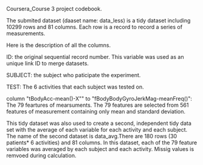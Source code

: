 Coursera_Course 3 project codebook.

The submited dataset (daaset name: data_less) is a tidy dataset including 10299 rows and 81 columns. Each row is a record to record a series of measurements.

Here is the  description of all the columns.

  ID: the original sequential record number. This variable was used as an unique link ID to merge datasets.

  SUBJECT: the subject who paticipate the experiment.

  TEST: The 6 activities that each subject was tested on.

  column "tBodyAcc-mean()-X"" to "fBodyBodyGyroJerkMag-meanFreq()": The 79 feartures of mearsuments. The 79 features are selected   from 561 features of measurement containing only mean and standard deviation.


This tidy dataset was also used to create a second, independent tidy data set with the average of each variable for each activity and each subject. 
The name of the second dataset is data_avg.There are 180 rows (30 patients* 6 activities) and 81 columns.
In this dataset, each of the 79 feature variables was averaged by each subject and each activity. Missig values is remvoed during calculation.
